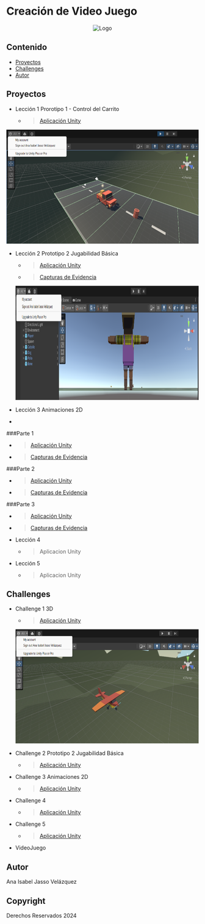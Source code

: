 # Creación de Video Juego
<p align="center">
    <img src="https://user-images.githubusercontent.com/8560750/195950148-0c0df38e-5f96-45ae-87c3-6922738c612d.jpg" alt="Logo" width=1200 height=300>
</p>




## Contenido
- [Proyectos](#proyectos)
- [Challenges](#challenges)
- [Autor](#autor)



## Proyectos

* Lección 1 Prorotipo 1 - Control del Carrito
   * > [Aplicación Unity](https://github.com/javajasso/VIDEOJUEGOS-GIDS4103/tree/main/Prototype%201)
<p align="center">
    <img src="https://github.com/javajasso/VIDEOJUEGOS-GIDS4103/blob/main/images/carrito.png"  width=800 height=300>
</p>

* Lección 2 Prototipo 2 Jugabilidad Básica 
  * > [Aplicación Unity](https://github.com/javajasso/VIDEOJUEGOS-GIDS4103/blob/main/Prototype%202/prototipo2_GIDS4103_JASSO.unitypackage)
  * > [Capturas de Evidencia](https://github.com/javajasso/VIDEOJUEGOS-GIDS4103/blob/main/Prototype%202/Ejercicio%20Guiado%202.pdf)
  <p align="center">
    <img src="https://github.com/javajasso/VIDEOJUEGOS-GIDS4103/blob/main/images/jugabilidad.png"  width=800 height=300>
</p>
  
* Lección 3 Animaciones 2D
* >
###Parte 1
  * > [Aplicación Unity]()
  * > [Capturas de Evidencia]()
    > <!-- <p align="center">  <img src=""  width=1000 height=300> </p> -->  
 

 ###Parte 2
  * > [Aplicación Unity]()
  * > [Capturas de Evidencia]()
  > <!-- <p align="center">  <img src=""  width=1000 height=300> </p> -->  
 

 ###Parte 3
  * > [Aplicación Unity]()
  * > [Capturas de Evidencia]()
  > <!-- <p align="center">  <img src=""  width=1000 height=300> </p> -->  
 
 
* Lección 4 
  * > Aplicacion Unity
   > <!-- <p align="center">  <img src=""  width=1000 height=300> </p> -->
   > 
* Lección 5
   * > Aplicacion Unity
   > <!-- <p align="center">  <img src=""  width=1000 height=300> </p> -->
   > 



## Challenges

* Challenge 1 3D
  * > [Aplicación Unity](https://github.com/javajasso/VIDEOJUEGOS-GIDS4103/blob/main/Challenge%203D/challenge_3D_JASSO.unitypackage)
  <p align="center">
    <img src="https://github.com/javajasso/VIDEOJUEGOS-GIDS4103/blob/main/images/challenge1.png" alt="Logo" width=1000 height=300>
 </p>
 
* Challenge 2 Prototipo 2 Jugabilidad Básica
   * > [Aplicación Unity]()
  > <!-- <p align="center">  <img src=""  width=1000 height=300> </p> --> 
 
* Challenge 3 Animaciones 2D
   * > [Aplicación Unity]()
  > <!-- <p align="center">  <img src=""  width=1000 height=300> </p> --> 
 
* Challenge 4
   * > [Aplicación Unity]()
   > <!-- <p align="center">  <img src=""  width=1000 height=300> </p> -->  
* Challenge 5
  * > [Aplicación Unity]()
  > <!-- <p align="center">  <img src=""  width=1000 height=300> </p> -->  

* VideoJuego


## Autor
Ana Isabel Jasso Velázquez

## Copyright
Derechos Reservados 2024

